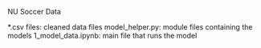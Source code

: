 NU Soccer Data

*.csv files: cleaned data files
model_helper.py: module files containing the models
1_model_data.ipynb: main file that runs the model
